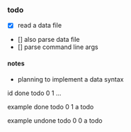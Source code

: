 ### todo

- [X] read a data file
- [] also parse data file
- [] parse command line args

#### notes

- planning to implement a data syntax

id done todo
0  1    ...

example done todo
0 1 a todo

example undone todo
0 0 a todo


